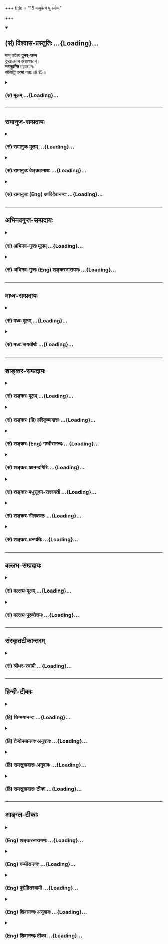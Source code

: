 +++
title = "15 मामुपेत्य पुनर्जन्म"

+++
<div class="js_include" newlevelforh1="2" title="(सं) विश्वास-प्रस्तुतिः" unfilled url="/mahAbhAratam/shlokashaH/06-bhIShma-parva/03-bhagavad-gItA-parva/saMskRtam/vishvAsa-prastutiH/08_axara-para-brahma-yo/15_mAmupetya_punarja.md">
<details open><summary><h2>(सं) विश्वास-प्रस्तुतिः ...{Loading}...</h2></summary>

माम् उपेत्य **पुनर्-जन्म**  
दुःखालयम् अशाश्वतम्।  
**नाप्नुवन्ति** महात्मानः  
संसिद्धिं परमां गताः॥8.15॥
</details>
</div>
<div class="js_include collapsed" newlevelforh1="3" title="(सं) मूलम्" unfilled url="/mahAbhAratam/shlokashaH/06-bhIShma-parva/03-bhagavad-gItA-parva/saMskRtam/mUlam/08_axara-para-brahma-yo/15_mAmupetya_punarja.md">
<details><summary><h3>(सं) मूलम् ...{Loading}...</h3></summary>

मामुपेत्य पुनर्जन्म दुःखालयमशाश्वतम्।  
नाप्नुवन्ति महात्मानः संसिद्धिं परमां गताः।।8.15।।
</details>
</div>


_________________
## रामानुज-सम्प्रदायः
<div class="js_include collapsed" newlevelforh1="3" title="(सं) रामानुजः मूलम्" unfilled url="/mahAbhAratam/shlokashaH/06-bhIShma-parva/03-bhagavad-gItA-parva/saMskRtam/rAmAnujaH/mUlam/08_axara-para-brahma-yo/15_mAmupetya_punarja.md">
<details><summary><h3>(सं) रामानुजः मूलम् ...{Loading}...</h3></summary>

।।8.15।।**मां** प्राप्य **पुनः** निखिल**दुःखालयम्** अस्थिरं **जन्म न
प्राप्नुवन्ति** यत एते **महात्मानः** महामनसो यथावस्थितमत्स्वरूपज्ञानाः
अत्यर्थमत्प्रियत्वेन मया विना आत्मधारणम् अलभमाना मयि आसक्तमनसो मदाश्रयाः
माम् उपास्य परमसंसिद्धिरूपं मां प्राप्ताः। ऐश्वर्यगतिं प्राप्तानां
भगवन्तं प्राप्तानां च पुनरावृत्तौ अपुनरावृत्तौ च हेतुम् अनन्तरम् आह --

</details>
</div>
<div class="js_include collapsed" newlevelforh1="3" title="(सं) रामानुजः वेङ्कटनाथः" unfilled url="/mahAbhAratam/shlokashaH/06-bhIShma-parva/03-bhagavad-gItA-parva/saMskRtam/rAmAnujaH/venkaTanAthaH/08_axara-para-brahma-yo/15_mAmupetya_punarja.md">
<details><summary><h3>(सं) रामानुजः वेङ्कटनाथः ...{Loading}...</h3></summary>

  
  
।।8.15।। इतः पूर्वं त्रयाणामधिकारिणां केचन वेद्योपादेयभेदाः प्रतिपादिताः
अतः परमधिकारौपयिकतयाऽवश्यवेद्यस्य फलस्य स्थिरास्थिरत्वलक्षणविशेषं
दर्शयतीत्याह -- अतः परमिति। अत्र
ज्ञानिनस्तावदपुनरावृत्तिरुच्यतेमामुपेत्य इति श्लोकेन। दुःखानन्त्यस्य
सर्वप्रमाणसिद्धत्वाद्दुःखशब्दस्य निर्विशेषणस्य सङ्कोचायोगात् --
निखिलेत्युक्तम्।
जन्मनश्चाशाश्वतशब्दनिर्दिष्टमस्थिरत्वं,जन्माविनाभूतदेहभोगाद्यस्थिरत्वरूपमिह
विवक्षितम् जन्मशब्दो वाऽत्र जनिमच्छरीरपरः। महात्मानः इति स्तुतिमात्रादपि
माहात्म्यस्यात्र संसिद्धिहेतुत्वमुचितमित्यभिप्रायेणाह -- यत इति।
महामनस्त्वं ज्ञानिनां प्राक्प्रपञ्चितमिहानूदितं
दर्शयतियथावस्थितेत्यादिना। अभिलषितस्य फलस्य सिद्धिव्यपदेशौचित्यात्
परमशब्दस्वारस्याच्चपरमसंसिद्धिरूपं मामित्युक्तम्। परमसंसिद्धिरूपं
परमपुरुषार्थरूपमित्यर्थः। समीचीना सिद्धिः संसिद्धिः।  
  

</details>
</div>
<div class="js_include collapsed" newlevelforh1="3" title="(सं) रामानुजः (Eng) आदिदेवानन्दः" unfilled url="/mahAbhAratam/shlokashaH/06-bhIShma-parva/03-bhagavad-gItA-parva/saMskRtam/rAmAnujaH/english/AdidevAnandaH/08_axara-para-brahma-yo/15_mAmupetya_punarja.md">
<details><summary><h3>(सं) रामानुजः (Eng) आदिदेवानन्दः ...{Loading}...</h3></summary>

8.15 Having attained Me, they are not subject to rirth, which leads to a condition that is transient and an abode of sorrow. These great souls,
i.e., men of noble minds, worship and attains Me as the sorrow object of attainment; because they possess knowledge of My essential nature as it really is; they are unable to maintain or sustain themselves without Me,
as I am exceedingly dear to them. With their minds deeply attached to Me and completely dependent on Me, they reach Me as the supreme goal. Sri Krsna next teaches the reason for the return to Samsara of those aspirants for Aisvarya (prosperity) and for the non-return to Samsara of those who have reached the Lord:

</details>
</div>


_________________
## अभिनवगुप्त-सम्प्रदायः
<div class="js_include collapsed" newlevelforh1="3" title="(सं) अभिनव-गुप्तः मूलम्" unfilled url="/mahAbhAratam/shlokashaH/06-bhIShma-parva/03-bhagavad-gItA-parva/saMskRtam/abhinava-guptaH/mUlam/08_axara-para-brahma-yo/15_mAmupetya_punarja.md">
<details><summary><h3>(सं) अभिनव-गुप्तः मूलम् ...{Loading}...</h3></summary>

।।8.15।। ननु मद्भावं याति इत्युक्तम्। तत्किं +++(SN तत्र किम्)+++ प्राप्तेऽपि
पुनरावृत्तिरस्ति इत्यशंक्याह -- मामुपेत्येति। अन्यतस्तु सर्वत एव
पुनरावृत्तिरस्ति इति +++(omits अन्यतस्तु -- इति)+++ समनन्तरश्लोकेन
प्रतिपादयिष्यते। मां तु प्राप्य न पुनर्योगिनः जन्मादित्रासमाप्नुवन्ति (
N प्राप्नुवन्ति NK [n] add न स पुनरावर्तते इति श्रुतेः। यं प्राप्य न
निवर्तन्ते इत्यग्रेऽपि) ।

</details>
</div>
<div class="js_include collapsed" newlevelforh1="3" title="(सं) अभिनव-गुप्तः (Eng) शङ्करनारायणः" unfilled url="/mahAbhAratam/shlokashaH/06-bhIShma-parva/03-bhagavad-gItA-parva/saMskRtam/abhinava-guptaH/english/shankaranArAyaNaH/08_axara-para-brahma-yo/15_mAmupetya_punarja.md">
<details><summary><h3>(सं) अभिनव-गुप्तः (Eng) शङ्करनारायणः ...{Loading}...</h3></summary>

8.15 Mam upetya etc. In the next verse it is going to be asserted that
from all others (other goals) one has to return back. But \[in the
present verse it is declared that \] 'having attained Me, the Yogins do
not again suffer from fear of rirth etc.'

</details>
</div>


_________________
## माध्व-सम्प्रदायः
<div class="js_include collapsed" newlevelforh1="3" title="(सं) मध्वः मूलम्" unfilled url="/mahAbhAratam/shlokashaH/06-bhIShma-parva/03-bhagavad-gItA-parva/saMskRtam/madhvaH/mUlam/08_axara-para-brahma-yo/15_mAmupetya_punarja.md">
<details><summary><h3>(सं) मध्वः मूलम् ...{Loading}...</h3></summary>

।।8.15।। तत्प्राप्तिं स्तौति -- मामिति। परमां सिद्धिं गता इति हि तत्र
हेतुः।

</details>
</div>
<div class="js_include collapsed" newlevelforh1="3" title="(सं) मध्वः जयतीर्थः" unfilled url="/mahAbhAratam/shlokashaH/06-bhIShma-parva/03-bhagavad-gItA-parva/saMskRtam/madhvaH/jayatIrthaH/08_axara-para-brahma-yo/15_mAmupetya_punarja.md">
<details><summary><h3>(सं) मध्वः जयतीर्थः ...{Loading}...</h3></summary>

।।8.15।। स याति परमां गतिम् \[8।13\]तस्याहं सुलभः \[8।14\] इति
द्वेधावचनात् परमगतिर्भगवल्लाभश्च पृथगिति न मन्तव्यम्
भगवत्प्राप्तेरेवोत्तरत्र स्तुतेः अन्यथोभयस्तुतिप्रसङ्गादित्यभिप्रायेणाह
-- **तत्प्राप्तिमि**ति। तर्हि कथंमामुपेत्य इत्युक्त्वासंसिद्धिं परमां
गताः इति पृथगुक्तिः इत्यत आह -- **परमामि**ति। ये मामुपेतास्ते परमां
सिद्धिं मोक्षलक्षणां हि गताः। न च मुक्तानां निर्बीजं जन्म सम्भवतीत्येवं
तत्र स्वयम्प्राप्तानां जन्माभावे हेतुरयमुच्यते। न तु भगवत्प्राप्तेरन्या
परमसंसिद्धिप्राप्तिरित्यर्थः।

</details>
</div>


_________________
## शाङ्कर-सम्प्रदायः
<div class="js_include collapsed" newlevelforh1="3" title="(सं) शङ्करः मूलम्" unfilled url="/mahAbhAratam/shlokashaH/06-bhIShma-parva/03-bhagavad-gItA-parva/saMskRtam/shankaraH/mUlam/08_axara-para-brahma-yo/15_mAmupetya_punarja.md">
<details><summary><h3>(सं) शङ्करः मूलम् ...{Loading}...</h3></summary>

।।8.15।। --,**माम् उपेत्य** माम् ईश्वरम् उपेत्य मद्भावमापद्य
**पुनर्जन्म** पुनरुत्पत्तिं नाप्नुवन्ति न प्राप्नुवन्ति। किं विशिष्टं
पुनर्जन्म न प्राप्नुवन्ति इति तद्विशेषणमाह -- **दुःखालयं** दुःखानाम्
आध्यात्मिकादीनां आलयम् आश्रयम् आलीयन्ते यस्मिन् दुःखानि इति दुःखालयं
जन्म। न केवलं दुःखालयम् **अशाश्वतम्** अनवस्थितस्वरूपं च। **नाप्नुवन्ति**
ईदृशं पुनर्जन्म **महात्मानः** यतयः **संसिद्धिं** मोक्षाख्यां **परमां**
प्रकृष्टां **गताः** प्राप्ताः। ये पुनः मां न प्राप्नुवन्ति ते पुनः
आवर्तन्ते।। किं पुनः त्वत्तः अन्यत् प्राप्ताः पुनरावर्तन्ते इति उच्यते
--,

</details>
</div>
<div class="js_include collapsed" newlevelforh1="3" title="(सं) शङ्करः (हि) हरिकृष्णदासः" unfilled url="/mahAbhAratam/shlokashaH/06-bhIShma-parva/03-bhagavad-gItA-parva/saMskRtam/shankaraH/hindI/harikRShNadAsaH/08_axara-para-brahma-yo/15_mAmupetya_punarja.md">
<details><summary><h3>(सं) शङ्करः (हि) हरिकृष्णदासः ...{Loading}...</h3></summary>

।।8.15।। आपके सुलभ हो जानेसे क्या होगा इसपर कहते हैं कि मेरी सुलभ
प्राप्तिसे जो होता है वह सुन --, मुझ ईश्वरको पाकर अर्थात् मेरे भावको
प्राप्त करके फिर ( वे महापुरुष ) पुनर्जन्मको नहीं पाते। किस प्रकारके
पुनर्जन्मको नहीं पाते यह स्पष्ट करनेके लिये उसके विशेषण बतलाते हैं --
आध्यात्मिक आदि तीनों प्रकारके दुःखोंका जो स्थान -- आधार है अर्थात् समस्त
दुःख जिसमें रहते हैं केवल दुःखोंका स्थान ही नहीं जो अशाश्वत भी है
अर्थात् जिसका स्वरूप स्थिर नहीं है ऐसे पुनर्जन्मको मोक्षरूप परम श्रेष्ठ
सिद्धिको प्राप्त हुए महात्मा -- संन्यासीगण नहीं पाते। परंतु जो मुझे
प्राप्त नहीं होते वे फिर संसारमें आते हैं।

</details>
</div>
<div class="js_include collapsed" newlevelforh1="3" title="(सं) शङ्करः (Eng) गम्भीरानन्दः" unfilled url="/mahAbhAratam/shlokashaH/06-bhIShma-parva/03-bhagavad-gItA-parva/saMskRtam/shankaraH/english/gambhIrAnandaH/08_axara-para-brahma-yo/15_mAmupetya_punarja.md">
<details><summary><h3>(सं) शङ्करः (Eng) गम्भीरानन्दः ...{Loading}...</h3></summary>

8.15 Upetya mam, as a result of reaching Me who am God-as a result of
realizing My nature; mahatmanah, the exalted ones, the monks; gatah, who
have attained; the paramam, highest; samsiddhim, perfection, called
Liberation; na, do not; apnuvanti, get; this kind of punarjanama, rirth.
As to what kind of rirth they do not get, the Lord states its
characteristics-duhkhalayam, which is an abode of sorrows, a resort of
physical and other sorrows, i.e. a birth to which sorrows adhere. It is
not merely an abode of sorrows, but also asavatam, impermanent, having
no fixity of nature. On the other hand, those who do not reach Me, they
come again. Again, 'Is it that those who attain someone other than You
return;' This is being answered:

</details>
</div>
<div class="js_include collapsed" newlevelforh1="3" title="(सं) शङ्करः आनन्दगिरिः" unfilled url="/mahAbhAratam/shlokashaH/06-bhIShma-parva/03-bhagavad-gItA-parva/saMskRtam/shankaraH/AnandagiriH/08_axara-para-brahma-yo/15_mAmupetya_punarja.md">
<details><summary><h3>(सं) शङ्करः आनन्दगिरिः ...{Loading}...</h3></summary>

।।8.15।। किं त्वां प्राप्तास्त्वय्येवावतिष्ठन्ते किं वा पुनरावर्तन्ते
चन्द्रलोकादिवेति संदेहात्पृच्छति -- **तवेति।** तत्रोत्तरश्लोकेन निश्चयं
दर्शयति -- **उच्यत इति।** ईश्वरोपगमनं न सामीप्यमात्रमिति व्याचष्टे --
**मद्भावमिति।** पुनर्जन्मनोऽनिष्टत्वं प्रश्नद्वारा स्पष्टयति --
**किमित्यादिना।** महात्मत्वं
प्रकृष्टसत्त्ववैशिष्ट्यम्। ,यतयस्तस्मिन्नेवेश्वरे समुत्पन्नसम्यग्दर्शिनो
भूत्वेति शेषः। भगवन्तमुपगतानामपुनरावृत्तौ ततो विमुखानामनुपजातसम्यग्धियां
पुनरावृत्तिरर्थसिद्धेत्याह -- **ये पुनरिति।**

</details>
</div>
<div class="js_include collapsed" newlevelforh1="3" title="(सं) शङ्करः मधुसूदन-सरस्वती" unfilled url="/mahAbhAratam/shlokashaH/06-bhIShma-parva/03-bhagavad-gItA-parva/saMskRtam/shankaraH/madhusUdana-sarasvatI/08_axara-para-brahma-yo/15_mAmupetya_punarja.md">
<details><summary><h3>(सं) शङ्करः मधुसूदन-सरस्वती ...{Loading}...</h3></summary>

।।8.15।। भगवन्तं प्राप्ताः पुनरावर्तन्ते न वेति संदेहे नावर्तन्त इत्याह
-- मामीश्वरं प्राप्य पुनर्जन्म मनुष्यादिदेहसंबन्धम्। कीदृशम्। दुःखालयं
गर्भवासयोनिद्वारनिर्गमनाद्यनेकदुःखस्थानं अशाश्वतमस्थिरं दृष्नष्टप्रायं
नाप्नुवन्ति। पुनर्नावर्तन्त इत्यर्थः। यतो महात्मानः
रजस्तमोमलरहितान्तःकरणाः शुद्धसत्त्वाः समुत्पन्नसम्यग्दर्शना
मल्लोकभोगान्ते परमां सर्वोत्कृष्टां संसिद्धिं मुक्तिं गतास्ते। अत्र मां
प्राप्य सिद्धिं गता इति वदतोपासकानां क्रममुक्तिर्दर्शिता।

</details>
</div>
<div class="js_include collapsed" newlevelforh1="3" title="(सं) शङ्करः नीलकण्ठः" unfilled url="/mahAbhAratam/shlokashaH/06-bhIShma-parva/03-bhagavad-gItA-parva/saMskRtam/shankaraH/nIlakaNThaH/08_axara-para-brahma-yo/15_mAmupetya_punarja.md">
<details><summary><h3>(सं) शङ्करः नीलकण्ठः ...{Loading}...</h3></summary>

।।8.15।। त्वल्लाभेऽपि किं स्यादत आह -- **मामिति।** मामुपेत्य
पुनर्द्वितीयवारं जन्म नाप्नुवन्ति। यज्जन्म दुःखानामालयभूतं मूढदृष्ट्या
किंचित्सुखालयत्वेऽप्यशाश्वतं नश्वरम्। तुच्छमित्यर्थः। के नाप्नुवन्ति।
महात्मानो योगेन जितचित्ताः। अतएव परमां संसिद्धिं मोक्षं गताः। अगता अपि
प्रत्यासन्नत्वाद्गता एव। तथा ब्रह्मलोकगतान्प्रकृत्य स्मर्यतेब्रह्मणा सह
ते सर्वे संप्राप्ते प्रतिसंचरे। परस्यान्ते कृतात्मानः प्रविशन्ति परं
पदम् इति। प्रतिसंचरे ब्राह्मे प्रलये। परस्य चतुर्मुखस्य अन्ते नाशे।

</details>
</div>
<div class="js_include collapsed" newlevelforh1="3" title="(सं) शङ्करः धनपतिः" unfilled url="/mahAbhAratam/shlokashaH/06-bhIShma-parva/03-bhagavad-gItA-parva/saMskRtam/shankaraH/dhanapatiH/08_axara-para-brahma-yo/15_mAmupetya_punarja.md">
<details><summary><h3>(सं) शङ्करः धनपतिः ...{Loading}...</h3></summary>

।।8.15।। किं त्वां प्राप्ताश्चन्द्रलोकादिव पुनरावर्तन्ते उत नेति संदिहानं
प्रत्याह -- मामिति। मामीश्वरमुपेत्य मद्भावं मत्सारुप्यादिकमापद्य
पुनर्जन्म पुररुत्पत्तिं पुनरावृत्तिमितियावत्। किंविशिष्टं पुनर्जन्म न
प्राप्तनुवन्तीति तद्विशेषणमाह। दुःखालयं
दुःखानामाध्यात्मिकाधिकाधिभौतिकाधिदैविकानामालयमालीयन्ते
दुःखान्यस्मिन्निति दुःखालयम्। दुःखाश्रयमिति यावत्। तत्राध्यात्मिकं
द्विविधं शारीरं मानसं च। वातपित्तश्लेष्मणां वैषम्यनिमित्तं शारीरं
कामक्रोधलोभमोहभयोर्ष्याविषयविशेषादर्शनादिनिबन्धनं मानसं। सर्वं
चैतदान्तरोपायसाध्यत्वादाध्यात्मिकं
मनुष्यपशुमृगपक्षिसरीसृपस्थावरनिमित्तामाधिभौतिकं
यक्षराक्षसविनायकग्रहाद्यावेशनिबन्धनमाधिदैविकं। आधिभौतिकमादिदैविकं च
दुःखं बाह्योपायसाध्यं पुनर्जन्मनो दुःखानां चालयं स्थानमिति।
अस्मिन्पक्षेमामुपेत्य तु कौन्तेय पुनर्जन्म न विद्यते इति
वक्ष्यमाणाननुरोधो विशेष्याध्याहारापत्त्यादि दोषश्चातपतत्यत आचार्यौरयं
पक्ष उपेक्षतिः। गर्भवासयोनिद्वारनिर्गमनादिदुःखानां दुःखत्रयेष्वन्तर्भावो
बोध्यः। न केवलं दुःखालयं अशाश्वतं अशश्वद्भवमनवस्थितरुपं चेदृशं पुनर्जन्म
नाप्नुवन्ति। यतः महात्मानः विशुद्धचित्ताः तस्मिन्परमेश्वरे
समुत्पन्नसम्यग्दर्शनाः संसिद्धिं परमां प्रकृष्टां मोक्षाभिधां गताः
प्राप्ताः परमां सिद्धिं मोक्षं गता अगता अपि पत्यासन्नत्वात्गता एव। यथा
ब्रह्मलोकगतान्प्रकृत्य स्मर्यतेब्रह्मणा सह ते सर्वे संप्राप्ते
प्रतिसंचरे। परस्यान्ते कृतात्मानः प्रविशन्ति परं पदम्।। इति। प्रतिसंचरे
ब्रह्मप्रलये। परस्य चतुर्मुखस्यान्ते नाशे इत्यन्ये। अस्मिन्पक्षे
आब्रह्मभवनादित्यत्तरश्लोकवि रोधोमुख्यार्थपरित्यागश्च बोध्यः।

</details>
</div>


_________________
## वल्लभ-सम्प्रदायः
<div class="js_include collapsed" newlevelforh1="3" title="(सं) वल्लभः मूलम्" unfilled url="/mahAbhAratam/shlokashaH/06-bhIShma-parva/03-bhagavad-gItA-parva/saMskRtam/vallabhaH/mUlam/08_axara-para-brahma-yo/15_mAmupetya_punarja.md">
<details><summary><h3>(सं) वल्लभः मूलम् ...{Loading}...</h3></summary>

।।8.15।। स्वप्राप्तावपुनरावृत्तिं सदाचारेण दर्शयति -- मामिति। परमपुरुषं
अन्तर्यामिणमक्षरं परं पुरुषोत्तमं मां प्राप्य पुनर्जन्म न प्राप्नुवन्ति
महात्मानः किन्तु परमां सिद्धिं मुक्तिं निर्गुणां गताः।

</details>
</div>
<div class="js_include collapsed" newlevelforh1="3" title="(सं) वल्लभः पुरुषोत्तमः" unfilled url="/mahAbhAratam/shlokashaH/06-bhIShma-parva/03-bhagavad-gItA-parva/saMskRtam/vallabhaH/puruShottamaH/08_axara-para-brahma-yo/15_mAmupetya_punarja.md">
<details><summary><h3>(सं) वल्लभः पुरुषोत्तमः ...{Loading}...</h3></summary>

  
  
।।8.15।। नन्वेवमेव तत्तद्देवोपासकास्तत्तत्सायुज्यं प्राप्नुवन्तीति
तत्तच्छास्त्रेषु निगद्यत इति भवत्प्राप्तौ को विशेषः इत्याकाङ्क्षायां
स्वप्राप्तेर्विशेषमाह -- मामुपेत्येति। महात्मानो महात्मका भक्ता परमां
संसिद्धिं भावरूपां गताः सन्तो मामेकं पुरुषोत्तममुपेत्य समीपे प्राप्य
पुनः दुःखालयं संसारात्मकं अशाश्वतमनित्यं लौकिकं जन्म न
प्राप्नुवन्तीत्यर्थः।  
  

</details>
</div>


_________________
## संस्कृतटीकान्तरम्
<div class="js_include collapsed" newlevelforh1="3" title="(सं) श्रीधर-स्वामी" unfilled url="/mahAbhAratam/shlokashaH/06-bhIShma-parva/03-bhagavad-gItA-parva/saMskRtam/shrIdhara-svAmI/08_axara-para-brahma-yo/15_mAmupetya_punarja.md">
<details><summary><h3>(सं) श्रीधर-स्वामी ...{Loading}...</h3></summary>

।।8.15।। यद्यप्येवं त्वं सुलभोऽसि ततः किमत आह **-- मामिति।** उक्तलक्षणा
महात्मानो मद्भक्ता मां प्राप्य पुनर्दुःखाश्रयमनित्यं च जन्म न
प्राप्नुवन्ति। यतस्ते परमां सम्यक्सिद्धिं मोक्षमेव प्राप्ताः पुनर्जन्म
दुःखानां चालयं स्थानं ते मामुपेत्य न प्राप्नुवन्तीति वा।

</details>
</div>


_________________
## हिन्दी-टीकाः
<div class="js_include collapsed" newlevelforh1="3" title="(हि) चिन्मयानन्दः" unfilled url="/mahAbhAratam/shlokashaH/06-bhIShma-parva/03-bhagavad-gItA-parva/hindI/chinmayAnandaH/08_axara-para-brahma-yo/15_mAmupetya_punarja.md">
<details><summary><h3>(हि) चिन्मयानन्दः ...{Loading}...</h3></summary>

।।8.15।। आत्मानुभूति के द्वारा ज्ञानी पुरुष को प्राप्त लाभ का मूल्यांकन
करते हुए यहाँ कहा गया है कि मुझे प्राप्त कर महात्मा जन पुनर्जन्म को नहीं
प्राप्त होते। तत्त्व चिन्तक दार्शनिकों के अनुसार समस्त दुःखों का मूल है
पुनर्जन्म। श्रीकृष्ण भी यहाँ पुनर्जन्म को दुःखालय और अशाश्वत कहते
हैं। भारतीय दर्शन के इतिहास में एक बात ध्यान देने योग्य है कि प्रारम्भ
में अमृतत्त्व को जीवन का लक्ष्य माना जाता था परन्तु बाद में पुनर्जन्म के
अभाव को लक्ष्य स्वीकार किया गया। मनुष्य को सब अनुभवों में मृत्यु का
अनुभव सर्वाधिक भयानक प्रतीत होता है। यही कारण है कि प्रारम्भ में साधक का
समस्त प्रयत्न और व्याकुलता इस अपरिहार्य मृत्यु से मुक्ति पाने के लिए थी।
जीवन की घटनाओं का सम्यक् अवलोकन और मूल्यांकन करने पर जैसेजैसे उसके ज्ञान
में वृद्धि हुई और विचारों में परिपक्वता आयी तब शीघ्र ही अध्यात्म के
विचारक ऋषियों ने यह पाया कि जो लोग यह समझ लेते हैं कि जीवन के अनुभवों
में मृत्यु भी एक है तो उनके लिए मृत्यु की भयंकरता समाप्त हो जाती है।
जीवन के अखण्ड अस्तित्व को मृत्यु काट नहीं सकती। सत्य के विषय में अत्यन्त
निष्पक्ष एवं निर्मम भाव से विचार करने वाले ऋषिगण तर्क एवं अनुभव के
द्वारा इस निष्कर्ष पर पहुँचे कि समस्त दुःख जन्म के साथ प्रारम्भ होते
हैं। अतः जीवन का लक्ष्य पुनर्जन्म का अभाव होना चाहिए। पुनर्जन्म का स्वप्न
और उसके अपरिहार्य कष्ट मिथ्या अहंकार अथवा जीव को ही होते हैं। अजन्मा
आत्मा ही जड़ उपाधियों के साथ तादात्म्य से जीवभाव को प्राप्त होता है।
बल्ब उपाधि में व्यक्त विद्युत् ही प्रकाश है उस बल्ब के फूट जाने पर
कार्यरूप प्रकाश अपने कारणरूप विद्युत् में लीन हो जाता है जबकि विद्युत्
एकमेव अद्वितीय सर्वत्र समान रूप से विश्व के सभी बल्बों में प्रकाशित होती
है। इसी प्रकार अन्तःकरण की उपाधि से विशिष्ट अथवा परिच्छिन्न आत्मा ही जीव
कहलाता है उसको ही जन्म वृद्धि व्याधि क्षय और मृत्यु के सम्पूर्ण दुःख और
कष्ट सहने होते हैं। उपाधि के लय होने पर अर्थात् उससे हुए तादात्म्य के
निवृत्त होने पर जीव अनुभव करता है कि वह स्वयं ही चैतन्य स्वरूप आत्मा
है। आत्मज्ञानी पुरुष जानता है कि उसका मन और बुद्धि से कोई वास्तविक
सम्बन्ध नहीं है। जैसै जाग्रत् पुरुष का स्वप्न में देखे हुए पत्नी और
पुत्रों से कोई सम्बन्ध नहीं होता ठीक वैसे ही आत्मस्वरूप के प्रति जाग्रत्
होने पर अहंकार (जीव) अपने दुःखपूर्ण परिच्छिन्न जीवन के साथ ही समाप्त हो
जाता है। ऐसे महात्मा जनों को इस जगत् में पुनर्जन्म लेकर दुःखों को भोगने
की कोई आवश्यकता नहीं रह जाती। जिस पुरुष ने जीवन पर्यन्त सतत आत्मानुसंधान
की साधना से इन्द्रियों का संयम करना सीख लिया हो और मन को हृदय में तथा
प्राण को बुद्धि में स्थापित कर लिया हो ऐसा पुरुष अनन्त नित्य स्वरूप को
साक्षात् आत्मभाव से अनुभव करता है। तत्पश्चात् वह पुनः किसी देह विशेष में
जन्म लेकर परिच्छिन्न विषयों में अनन्त सुख की व्यर्थ खोज नहीं करता। तब
क्या ऐसे लोग हैं जो परा गति को प्राप्त न होकर पुनः जगत् को लौटते हैं इस
पर कहते हैं --

</details>
</div>
<div class="js_include collapsed" newlevelforh1="3" title="(हि) तेजोमयानन्दः अनुवादः" unfilled url="/mahAbhAratam/shlokashaH/06-bhIShma-parva/03-bhagavad-gItA-parva/hindI/tejomayAnandaH/anuvAdaH/08_axara-para-brahma-yo/15_mAmupetya_punarja.md">
<details><summary><h3>(हि) तेजोमयानन्दः अनुवादः ...{Loading}...</h3></summary>

।।8.15।। परम सिद्धि को प्राप्त हुये महात्माजन मुझे प्राप्त कर अनित्य
दुःख के आलयरूप (गृहरूप) पुनर्जन्म को नहीं प्राप्त होते हैं।।

</details>
</div>
<div class="js_include collapsed" newlevelforh1="3" title="(हि) रामसुखदासः अनुवादः" unfilled url="/mahAbhAratam/shlokashaH/06-bhIShma-parva/03-bhagavad-gItA-parva/hindI/rAmasukhadAsaH/anuvAdaH/08_axara-para-brahma-yo/15_mAmupetya_punarja.md">
<details><summary><h3>(हि) रामसुखदासः अनुवादः ...{Loading}...</h3></summary>

।।8.15।। महात्मालोग मुझे प्राप्त करके दुःखालय और अशाश्वत पुनर्जन्मको
प्राप्त नहीं होते; क्योंकि वे परमसिद्धिको प्राप्त हो गये हैं अर्थात्
उनको परम प्रेमकी प्राप्ति हो गयी है।

</details>
</div>
<div class="js_include collapsed" newlevelforh1="3" title="(हि) रामसुखदासः टीका" unfilled url="/mahAbhAratam/shlokashaH/06-bhIShma-parva/03-bhagavad-gItA-parva/hindI/rAmasukhadAsaH/TIkA/08_axara-para-brahma-yo/15_mAmupetya_punarja.md">
<details><summary><h3>(हि) रामसुखदासः टीका ...{Loading}...</h3></summary>

।।8.15।।***व्याख्या**--'***मामुपेत्य पुनर्जन्म ৷৷. संसिद्धिं परमां
गताः'--'मामुपेत्य'**का तात्पर्य है कि भगवान्के दर्शन कर ले, भगवान्को
तत्त्वसे जान ले अथवा भगवान्में प्रविष्ट हो जाय तो फिर पुनर्जन्म नहीं
होता। पुनर्जन्मका अर्थ है--फिर शरीर धारण करना। वह शरीर चाहे मनुष्यका हो,
चाहे पशु-पक्षी आदि किसी प्राणीका हो, पर उसे धारण करनेमें दुःख-ही-दुःख
है। इसलिये पुनर्जन्मको दुःखालय अर्थात् दुःखोंका घर कहा गया है। मरनेके बाद
यह प्राणी अपने कर्मोंके अनुसार जिस योनिमें जन्म लेता है, वहाँ
जन्म-कालमें जेरसे बाहर आते समय उसको वैसा कष्ट होता है जैसा कष्ट मनुष्यको
शरीरकी चमड़ी उतारते समय होता है। परन्तु उस समय वह अपना कष्ट, दुःख किसीको
बता नहीं सकता, क्योंकि वह उस अवस्थामें महान् असमर्थ होता है। जन्मके बाद
बालक सर्वथा परतन्त्र होता है। कोई भी कष्ट होनेपर वह रोता रहता है,-- पर
बता नहीं सकता। थोड़ा बड़ा होनेपर उसको खाने-पीनेकी चीजें, खिलौने आदिकी
इच्छा होती है और उनकी पूर्ति न होनेपर बड़ा दुःख होता है। पढ़ाईके समय
शासनमें रहना पड़ता है। रातों जागकर अभ्यास करना पड़ता है तो कष्ट होता है।
विद्या भूल जाती है तथा पूछनेपर उत्तर नहीं आता तो दुःख होता है। आपसमें
ईर्ष्या, द्वेष, डाह, अभिमान आदिके कारण हृदयमें जलन होती है। परीक्षामें
फेल हो जाय तो मूर्खताके कारण उसका इतना दुःख होता है कि कई आत्महत्यातक कर
लेते हैं। जवान होनेपर अपनी इच्छाके अनुसार विवाह आदि न होनेसे दुःख होता
है। विवाह हो जाता है तो पत्नी अथवा पति अनुकूल न मिलनेसे दुःख होता है।
बाल-बच्चे हो जाते हैं तो उनका पालन-पोषण करनेमें कष्ट होता है। लड़कियाँ
बड़ी हो जाती हैं तो उनका जल्दी विवाह न होनेपर माँ-बापकी नींद उड़ जाती
है, खाना-पीना अच्छा नहीं लगता, हरदम बेचैनी रहती है। वृद्धावस्था आनेपर
शरीरमें असमर्थता आ जाती है। अनेक प्रकारके रोगोंका आक्रमण होने लगता है।
सुखसे उठना-बैठना, चलना-फिरना, खाना-पीना आदि भी कठिन हो जाता है।
घरवालोंके द्वारा तिरस्कार होने लगता है। उनके अपशब्द सुनने पड़ते हैं।
रातमें खाँसी आती है। नींद नहीं आती। मरनेके समय भी बड़े भयंकर कष्ट होते
हैं। ऐसे दुःख कहाँतक कहें; उनका कोई अन्त नहीं। मनुष्य-जैसा ही कष्ट
पशु-पक्षी आदिको भी होता है। उनको शीत-घाम, वर्षा-हवा आदिसे कष्ट होता है।
बहुत-से जंगली जानवर उनके छोटे बच्चोंको खा जाते हैं तो उनको बड़ा दुःख
होता है। इस प्रकार सभी योनियोंमें अनेक तरहके दुःख होते हैं। ऐसे ही
नरकोंमें और चौरासी लाख योनियोंमें दुःख भोगने पड़ते हैं। इसलिये
पुनर्जन्मको 'दुःखालय' कहा गया है।

</details>
</div>


_________________
## आङ्ग्ल-टीकाः
<div class="js_include collapsed" newlevelforh1="3" title="(Eng) शङ्करनारायणः" unfilled url="/mahAbhAratam/shlokashaH/06-bhIShma-parva/03-bhagavad-gItA-parva/english/shankaranArAyaNaH/08_axara-para-brahma-yo/15_mAmupetya_punarja.md">
<details><summary><h3>(Eng) शङ्करनारायणः ...{Loading}...</h3></summary>

8.15. Having attained Me, the men of great soul who have achieved the supreme perfection, do not get the transient rirth, a store-house of all troubles.

</details>
</div>
<div class="js_include collapsed" newlevelforh1="3" title="(Eng) गम्भीरानन्दः" unfilled url="/mahAbhAratam/shlokashaH/06-bhIShma-parva/03-bhagavad-gItA-parva/english/gambhIrAnandaH/08_axara-para-brahma-yo/15_mAmupetya_punarja.md">
<details><summary><h3>(Eng) गम्भीरानन्दः ...{Loading}...</h3></summary>

8.15 As a result of reaching Me, the exalted ones who have attained the highest perfection do not get rirth which is an abode of sorrows and which is impermanent.

</details>
</div>
<div class="js_include collapsed" newlevelforh1="3" title="(Eng) पुरोहितस्वामी" unfilled url="/mahAbhAratam/shlokashaH/06-bhIShma-parva/03-bhagavad-gItA-parva/english/purohitasvAmI/08_axara-para-brahma-yo/15_mAmupetya_punarja.md">
<details><summary><h3>(Eng) पुरोहितस्वामी ...{Loading}...</h3></summary>

8.15 Coming thus unto Me, these great souls go no more to the misery and death of earthly life, for they have gained perfection.

</details>
</div>
<div class="js_include collapsed" newlevelforh1="3" title="(Eng) शिवानन्दः अनुवादः" unfilled url="/mahAbhAratam/shlokashaH/06-bhIShma-parva/03-bhagavad-gItA-parva/english/shivAnandaH/anuvAdaH/08_axara-para-brahma-yo/15_mAmupetya_punarja.md">
<details><summary><h3>(Eng) शिवानन्दः अनुवादः ...{Loading}...</h3></summary>

8.15 Having attained Me these great souls do not again take birth (here)
which is the place of pain and is non-eternal: they have reached the highest perfection (liberation).

</details>
</div>
<div class="js_include collapsed" newlevelforh1="3" title="(Eng) शिवानन्दः टीका" unfilled url="/mahAbhAratam/shlokashaH/06-bhIShma-parva/03-bhagavad-gItA-parva/english/shivAnandaH/TIkA/08_axara-para-brahma-yo/15_mAmupetya_punarja.md">
<details><summary><h3>(Eng) शिवानन्दः टीका ...{Loading}...</h3></summary>

8.15 माम् to Me; उपेत्य having attained; पुनर्जन्म rirth; दुःखालयम् the place of pain; अशाश्वतम् noneternal; न not; आप्नुवन्ति get; महात्मानः
Mahatmas or the great souls; संसिद्धिम् to perfection; परमाम् highest;
गताः having reached.Commentary Birth is the home of pain or seat of sorrow arising from the body. Study the Garbhopanishad. There the nature of pain; i.e.; how the child is confined in the womb; and how it is pressed during its passage along the vaginal canal and the neck of the womb or uterus; is described. Further it is much affected by the PrasutiVayu (the vital air which is responsible for the delivery of the child).Mahatmas (great souls) are free from Rajas and Tamas.Having attained Me This denotes KramaMukti or gradual liberation. The devotees who pass along the Devayana through the force of their Upasana; attain to Brahmaloka (the world of Brahma the Creator) or Satyaloka (the world of truth; the highest of the seven worlds) and there enjoy all the divine wealth and glory of the Lord and then attain to Kaivalya Moksha
(final liberation) through the knowledge of Brahman; along with Brahma during the cosmic dissolution.Mahatmas or great souls who have attained Moksha do not come again to birth. Those who have not attained Me; take birth again in this world.

</details>
</div>

